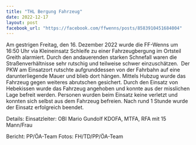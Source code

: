 ```yaml
---
title: "THL Bergung Fahrzeug"
date: 2022-12-17
layout: post
facebook_url: "https://facebook.com/ffwenns/posts/8583910451684004"
---
```


Am gestrigen Freitag, den 16. Dezember 2022 wurde die FF-Wenns um 16:50 Uhr via Kleineinsatz Schleife zu einer Fahrzeugbergung im Ortsteil Greith alarmiert. Durch den andauerenden starken Schnefall waren die Straßenverhältnisse sehr rutschig und teilweise schwer einzuschätzen. ️ Der PKW am Einsatzort rutschte aufgrunddessen von der Fahrbahn auf eine darunterliegende Mauer und blieb dort hängen. Mittels Hubzug wurde das Fahrzeug gegen weiteres abrutschen gesichert. Durch den Einsatz von Hebekissen wurde das Fahrzeug angehoben und konnte aus der misslichen Lage befreit werden. Personen wurden beim Einsatz keine verletzt und konnten sich selbst aus dem Fahrzeug befreien. Nach rund 1 Stunde wurde der Einsatz erfolgreich beendet. ️

Details:
Einsatzleiter: OBI Mario Gundolf
KDOFA, MTFA, RFA mit 15 Mann/Frau

Bericht: PP/ÖA-Team
Fotos: FH/TD/PP/ÖA-Team